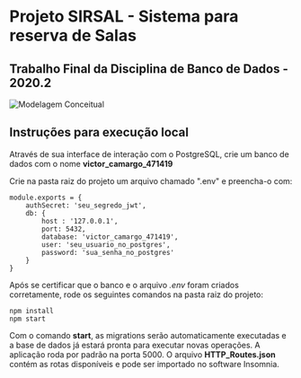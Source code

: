 # Projeto SIRSAL - Sistema para reserva de Salas
## Trabalho Final da Disciplina de Banco de Dados - 2020.2

![Modelagem Conceitual](https://i.imgur.com/UB6U3Vk.png)

## Instruções para execução local

Através de sua interface de interação com o PostgreSQL, crie um banco de dados com o nome **victor_camargo_471419**

Crie na pasta raiz do projeto um arquivo chamado ".env" e preencha-o com:

```
module.exports = {
    authSecret: 'seu_segredo_jwt',
    db: {
        host : '127.0.0.1',
        port: 5432,
        database: 'victor_camargo_471419',
        user: 'seu_usuario_no_postgres',
        password: 'sua_senha_no_postgres'
    }
}
```

Após se certificar que o banco e o arquivo _.env_ foram criados corretamente, rode os seguintes comandos na pasta raiz do projeto:

```
npm install
npm start
```

Com o comando **start**, as migrations serão automaticamente executadas e a base de dados já estará pronta para executar novas operações. A aplicação roda por padrão na porta 5000. O arquivo **HTTP_Routes.json** contém as rotas disponíveis e pode ser importado no software Insomnia.